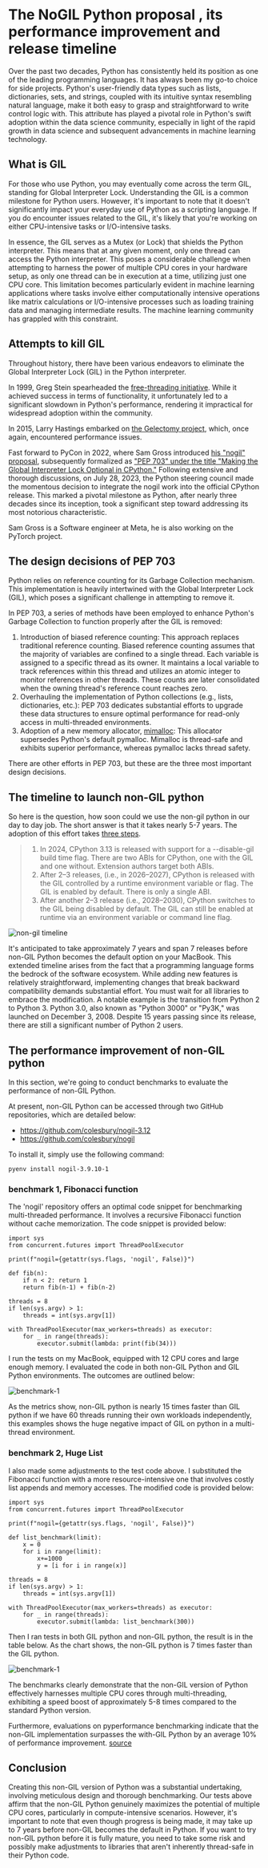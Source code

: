 # The NoGIL Python proposal , its performance improvement and release timeline


Over the past two decades, Python has consistently held its position as one of the leading programming languages. It has always been my go-to choice for side projects. Python's user-friendly data types such as lists, dictionaries, sets, and strings, coupled with its intuitive syntax resembling natural language, make it both easy to grasp and straightforward to write control logic with. This attribute has played a pivotal role in Python's swift adoption within the data science community, especially in light of the rapid growth in data science and subsequent advancements in machine learning technology.


## What is GIL 
For those who use Python, you may eventually come across the term GIL, standing for Global Interpreter Lock. Understanding the GIL is a common milestone for Python users. However, it's important to note that it doesn't significantly impact your everyday use of Python as a scripting language. If you do encounter issues related to the GIL, it's likely that you're working on either CPU-intensive tasks or I/O-intensive tasks.

In essence, the GIL serves as a Mutex (or Lock) that shields the Python interpreter. This means that at any given moment, only one thread can access the Python interpreter. This poses a considerable challenge when attempting to harness the power of multiple CPU cores in your hardware setup, as only one thread can be in execution at a time, utilizing just one CPU core. This limitation becomes particularly evident in machine learning applications where tasks involve either computationally intensive operations like matrix calculations or I/O-intensive processes such as loading training data and managing intermediate results. The machine learning community has grappled with this constraint.

## Attempts to kill GIL

Throughout history, there have been various endeavors to eliminate the Global Interpreter Lock (GIL) in the Python interpreter. 

In 1999, Greg Stein spearheaded the [free-threading initiative][1]. While it achieved success in terms of functionality, it unfortunately led to a significant slowdown in Python's performance, rendering it impractical for widespread adoption within the community.

 In 2015, Larry Hastings embarked on [the Gelectomy project](https://pythoncapi.readthedocs.io/gilectomy.html), which, once again, encountered performance issues.

Fast forward to PyCon in 2022, where Sam Gross introduced [his "nogil" proposal](https://docs.google.com/document/d/18CXhDb1ygxg-YXNBJNzfzZsDFosB5e6BfnXLlejd9l0/edit#heading=h.kcngwrty1lv), subsequently formalized as ["PEP 703" under the title "Making the Global Interpreter Lock Optional in CPython."](https://peps.python.org/pep-0703/) Following extensive and thorough discussions, on July 28, 2023, the Python steering council made the momentous decision to integrate the nogil work into the official CPython release. This marked a pivotal milestone as Python, after nearly three decades since its inception, took a significant step toward addressing its most notorious characteristic.


Sam Gross is a Software engineer at Meta, he is also working on the PyTorch project. 

## The design decisions of PEP 703
Python relies on reference counting for its Garbage Collection mechanism. This implementation is heavily intertwined with the Global Interpreter Lock (GIL), which poses a significant challenge in attempting to remove it.

In PEP 703, a series of methods have been employed to enhance Python's Garbage Collection to function properly after the GIL is removed:

1. Introduction of biased reference counting: This approach replaces traditional reference counting. Biased reference counting assumes that the majority of variables are confined to a single thread. Each variable is assigned to a specific thread as its owner. It maintains a local variable to track references within this thread and utilizes an atomic integer to monitor references in other threads. These counts are later consolidated when the owning thread's reference count reaches zero.
2. Overhauling the implementation of Python collections (e.g., lists, dictionaries, etc.): PEP 703 dedicates substantial efforts to upgrade these data structures to ensure optimal performance for read-only access in multi-threaded environments.
3. Adoption of a new memory allocator, [mimalloc](https://www.microsoft.com/en-us/research/uploads/prod/2019/06/mimalloc-tr-v1.pdf): This allocator supersedes Python's default pymalloc. Mimalloc is thread-safe and exhibits superior performance, whereas pymalloc lacks thread safety.
   
There are other efforts in PEP 703, but these are the three most important design decisions. 

## The timeline to launch non-GIL python
So here is the question, how soon could we use the non-gil python in our day to day job.  The short answer is that it takes nearly 5-7 years.  The adoption of this effort takes [three steps](https://peps.python.org/pep-0703/#python-build-modes).

> 1. In 2024, CPython 3.13 is released with support for a --disable-gil build time flag. There are two ABIs for CPython, one with the GIL and one without. Extension authors target both ABIs.
> 2. After 2–3 releases, (i.e., in 2026–2027), CPython is released with the GIL controlled by a runtime environment variable or flag. The GIL is enabled by default. There is only a single ABI.
> 3. After another 2–3 release (i.e., 2028–2030), CPython switches to the GIL being disabled by default. The GIL can still be enabled at runtime via an environment variable or command line flag.

![non-gil timeline](/assets/non-gil-timeline.svg)

It's anticipated to take approximately 7 years and span 7 releases before non-GIL Python becomes the default option on your MacBook. This extended timeline arises from the fact that a programming language forms the bedrock of the software ecosystem. While adding new features is relatively straightforward, implementing changes that break backward compatibility demands substantial effort. You must wait for all libraries to embrace the modification. A notable example is the transition from Python 2 to Python 3. Python 3.0, also known as "Python 3000" or "Py3K," was launched on December 3, 2008. Despite 15 years passing since its release, there are still a significant number of Python 2 users.

## The performance improvement of non-GIL python

In this section, we're going to conduct benchmarks to evaluate the performance of non-GIL Python.

At present, non-GIL Python can be accessed through two GitHub repositories, which are detailed below:

- https://github.com/colesbury/nogil-3.12
- https://github.com/colesbury/nogil

To install it, simply use the following command:

    pyenv install nogil-3.9.10-1

### benchmark 1, Fibonacci function

The 'nogil' repository offers an optimal code snippet for benchmarking multi-threaded performance. It involves a recursive Fibonacci function without cache memorization. The code snippet is provided below:


    import sys
    from concurrent.futures import ThreadPoolExecutor

    print(f"nogil={getattr(sys.flags, 'nogil', False)}")

    def fib(n):
        if n < 2: return 1
        return fib(n-1) + fib(n-2)

    threads = 8
    if len(sys.argv) > 1:
        threads = int(sys.argv[1])

    with ThreadPoolExecutor(max_workers=threads) as executor:
        for _ in range(threads):
            executor.submit(lambda: print(fib(34)))


I run the tests on my MacBook, equipped with 12 CPU cores and large enough memory. I evaluated the code in both non-GIL Python and GIL Python environments. The outcomes are outlined below:

![benchmark-1](/assets/benchmark-1.svg)

As the metrics show,  non-GIL python is nearly 15 times faster than GIL python if we have 60 threads running their own workloads independently, this examples shows the huge negative impact of GIL on python in a multi-thread environment. 

### benchmark 2, Huge List
I also made some adjustments to the test code above. I substituted the Fibonacci function with a more resource-intensive one that involves costly list appends and memory accesses. The modified code is provided below: 

    import sys
    from concurrent.futures import ThreadPoolExecutor

    print(f"nogil={getattr(sys.flags, 'nogil', False)}")

    def list_benchmark(limit):
        x = 0
        for i in range(limit):
            x+=1000
            y = [i for i in range(x)]

    threads = 8
    if len(sys.argv) > 1:
        threads = int(sys.argv[1])

    with ThreadPoolExecutor(max_workers=threads) as executor:
        for _ in range(threads):
            executor.submit(lambda: list_benchmark(300))

Then I ran tests in both GIL python and non-GIL python,  the result is in the table below.  As the chart shows,  the non-GIL python is 7 times faster than the GIL python. 

![benchmark-1](/assets/benchmark-2.svg)

The benchmarks clearly demonstrate that the non-GIL version of Python effectively harnesses multiple CPU cores through multi-threading, exhibiting a speed boost of approximately 5-8 times compared to the standard Python version.

Furthermore, evaluations on pyperformance benchmarking indicate that the non-GIL implementation surpasses the with-GIL Python by an average 10% of performance improvement.  [source](https://docs.google.com/document/d/18CXhDb1ygxg-YXNBJNzfzZsDFosB5e6BfnXLlejd9l0/edit) 

## Conclusion

Creating this non-GIL version of Python was a substantial undertaking, involving meticulous design and thorough benchmarking. Our tests above affirm that the non-GIL Python genuinely maximizes the potential of multiple CPU cores, particularly in compute-intensive scenarios. However, it's important to note that even though progress is being made, it may take up to 7 years before non-GIL becomes the default in Python. If you want to try non-GIL python before it is fully mature, you need to take some risk and possibly make adjustments to libraries that aren't inherently thread-safe in their Python code. 


[1]: <https://mail.python.org/pipermail/python-dev/2000-April/003605.html> "free-threading initiative"
[2]: <https://pythoncapi.readthedocs.io/gilectomy.html> "the Gelectomy project"



